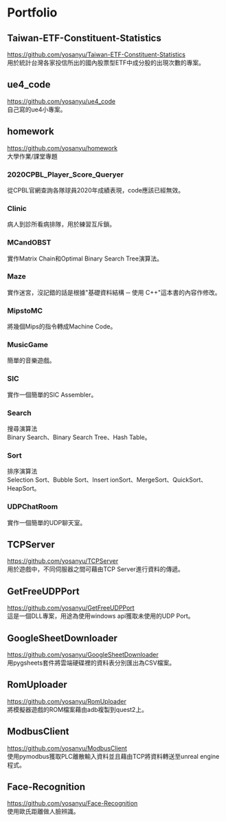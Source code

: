 # Portfolio
## Taiwan-ETF-Constituent-Statistics
https://github.com/yosanyu/Taiwan-ETF-Constituent-Statistics  
用於統計台灣各家投信所出的國內股票型ETF中成分股的出現次數的專案。
## ue4_code
https://github.com/yosanyu/ue4_code  
自己寫的ue4小專案。  
## homework
https://github.com/yosanyu/homework  
大學作業/課堂專題  
### 2020CPBL_Player_Score_Queryer
從CPBL官網查詢各隊球員2020年成績表現，code應該已經無效。  
### Clinic
病人到診所看病排隊，用於練習互斥鎖。  
### MCandOBST
實作Matrix Chain和Optimal Binary Search Tree演算法。  
### Maze
實作迷宮，沒記錯的話是根據"基礎資料結構 ─ 使用 C++"這本書的內容作修改。  
### MipstoMC
將幾個Mips的指令轉成Machine Code。  
### MusicGame
簡單的音樂遊戲。  
### SIC
實作一個簡單的SIC Assembler。  
### Search
搜尋演算法  
Binary Search、Binary Search Tree、Hash Table。
### Sort
排序演算法  
Selection Sort、Bubble Sort、Insert ionSort、MergeSort、QuickSort、HeapSort。  
### UDPChatRoom
實作一個簡單的UDP聊天室。  
## TCPServer
https://github.com/yosanyu/TCPServer  
用於遊戲中，不同伺服器之間可藉由TCP Server進行資料的傳遞。
## GetFreeUDPPort
https://github.com/yosanyu/GetFreeUDPPort  
這是一個DLL專案，用途為使用windows api獲取未使用的UDP Port。
## GoogleSheetDownloader
https://github.com/yosanyu/GoogleSheetDownloader  
用pygsheets套件將雲端硬碟裡的資料表分別匯出為CSV檔案。  
## RomUploader
https://github.com/yosanyu/RomUploader  
將模擬器遊戲的ROM檔案藉由adb複製到quest2上。  
## ModbusClient
https://github.com/yosanyu/ModbusClient  
使用pymodbus獲取PLC離散輸入資料並且藉由TCP將資料轉送至unreal engine程式。  
## Face-Recognition
https://github.com/yosanyu/Face-Recognition  
使用歐氏距離做人臉辨識。
